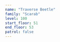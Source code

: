 ```yaml
---
name: "Traverse Beetle"
family: "Scarab"
level: 100
start_floor: 51
end_floor: 53
patrol: false
---
```

